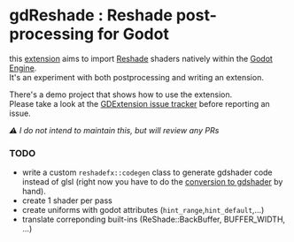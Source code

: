 # gdReshade : Reshade post-processing for Godot

this [extension](https://github.com/godotengine/godot-cpp) aims to import [Reshade](https://github.com/crosire/reshade) shaders natively within the [Godot Engine](https://godotengine.org/).  
It's an experiment with both postprocessing and writing an extension.


There's a demo project that shows how to use the extension.  
Please take a look at the [GDExtension issue tracker](https://github.com/Zylann/godot_voxel/issues/442) before reporting an issue.

_⚠ I do not intend to maintain this, but will review any PRs_


### TODO

* write a custom ```reshadefx::codegen``` class to generate gdshader code instead of glsl (right now you have to do the [conversion to gdshader](https://docs.godotengine.org/en/latest/tutorials/shaders/converting_glsl_to_godot_shaders.html) by hand).
* create 1 shader per pass
* create uniforms with godot attributes (```hint_range```,```hint_default```,...)
* translate correponding built-ins (ReShade::BackBuffer, BUFFER_WIDTH, ...)


